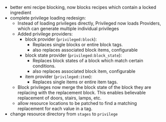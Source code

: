 - better emi recipe blocking, now blocks recipes which contain a locked ingredient
- complete privilege loading redesign:
    - Instead of loading privileges directly, Privileged now loads Providers, which can generate multiple individual
      privileges
    - Added privilege providers:
        - block provider (`privileged:block`):
            - Replaces single blocks or entire block tags.
            - also replaces associated block items, configurable
        - block state provider (`privileged:block_state`):
            - Replaces block states of a block which match certain conditions.
            - also replaces associated block item, configurable
        - item provider (`privileged:item`):
            - Replaces single items or entire item tags.
    - Block privileges now merge the block state of the block they are replacing with the replacement block. This
      enables believable replacement of doors, stairs, lamps, etc.
    - allow resource locations to be patched to find a matching replacement for each value in a tag.
- change resource directory from `stages` to `privilege`
